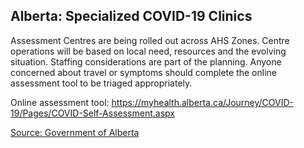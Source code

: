 ## Alberta: Specialized COVID-19 Clinics

Assessment Centres are being rolled out across AHS Zones. Centre operations will be based on local need, resources and the evolving situation. Staffing considerations are part of the planning. Anyone concerned about travel or symptoms should complete the online assessment tool to be triaged appropriately.

Online assessment tool: https://myhealth.alberta.ca/Journey/COVID-19/Pages/COVID-Self-Assessment.aspx

[Source: Government of Alberta](https://www.albertahealthservices.ca/assets/info/ppih/if-ppih-covid-19-primary-care-faq.pdf)

